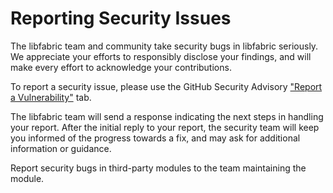 # Reporting Security Issues

The libfabric team and community take security bugs in libfabric seriously. We appreciate your efforts to responsibly disclose your findings, and will make every effort to acknowledge your contributions.

To report a security issue, please use the GitHub Security Advisory ["Report a Vulnerability"](https://github.com/ofiwg/libfabric/security) tab.

The libfabric team will send a response indicating the next steps in handling your report. After the initial reply to your report, the security team will keep you informed of the progress towards a fix, and may ask for additional information or guidance.

Report security bugs in third-party modules to the team maintaining the module.

